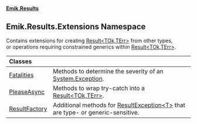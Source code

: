 #### [Emik.Results](index.md 'index')

## Emik.Results.Extensions Namespace

Contains extensions for creating [Result&lt;TOk,TErr&gt;](Result{TOk,TErr}.md 'Emik.Results.Result<TOk,TErr>') from other types,  
or operations requiring constrained generics within [Result&lt;TOk,TErr&gt;](Result{TOk,TErr}.md 'Emik.Results.Result<TOk,TErr>').

| Classes | |
| :--- | :--- |
| [Fatalities](Fatalities.md 'Emik.Results.Extensions.Fatalities') | Methods to determine the severity of an [System.Exception](https://docs.microsoft.com/en-us/dotnet/api/System.Exception 'System.Exception'). |
| [PleaseAsync](PleaseAsync.md 'Emik.Results.Extensions.PleaseAsync') | Methods to wrap try-catch into a [Result&lt;TOk,TErr&gt;](Result{TOk,TErr}.md 'Emik.Results.Result<TOk,TErr>'). |
| [ResultFactory](ResultFactory.md 'Emik.Results.Extensions.ResultFactory') | Additional methods for [ResultException&lt;T&gt;](ResultException{T}.md 'Emik.Results.ResultException<T>') that are type- or generic-sensitive. |
